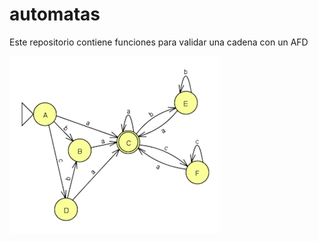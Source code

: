 # automatas

Este repositorio contiene funciones para validar una cadena con un AFD

![alt tag](https://raw.githubusercontent.com/efrenospino/automatas/master/img/afd.png)
